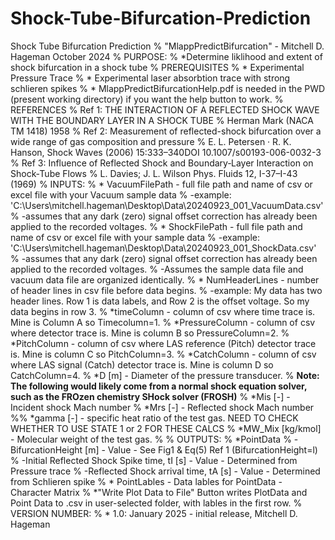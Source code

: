 # Shock-Tube-Bifurcation-Prediction
Shock Tube Bifurcation Prediction
% "MlappPredictBifurcation" - Mitchell D. Hageman October 2024
% PURPOSE:
%   *Determine liklihood and extent of shock bifurcation in a shock tube
% PREREQUISITES
%   * Experimental Pressure Trace
%   * Experimental laser absorbtion trace with strong schlieren spikes
%   * MlappPredictBifurcationHelp.pdf is needed in the PWD (present working directory) if you want the help button to work.
% REFERENCES
% Ref 1: THE INTERACTION OF A REFLECTED SHOCK WAVE WITH THE BOUNDARY LAYER IN A SHOCK TUBE
%       Herman Mark (NACA TM 1418) 1958
% Ref 2: Measurement of reflected-shock bifurcation over a wide range of gas composition and pressure
%       E. L. Petersen · R. K. Hanson, Shock Waves (2006) 15:333–340DOI 10.1007/s00193-006-0032-3
% Ref 3: Influence of Reflected Shock and Boundary‐Layer Interaction on Shock‐Tube Flows
%       L. Davies; J. L. Wilson Phys. Fluids 12, I-37–I-43 (1969)
% INPUTS:
%   * VacuumFilePath - full file path and name of csv or excel file with your Vacuum sample data
%       -example:  'C:\Users\mitchell.hageman\Desktop\Data\20240923_001_VacuumData.csv'
%       -assumes that any dark (zero) signal offset correction has already been applied to the recorded voltages.
%   * ShockFilePath - full file path and name of csv or excel file with your sample data
%       -example:  'C:\Users\mitchell.hageman\Desktop\Data\20240923_001_ShockData.csv'
%       -assumes that any dark (zero) signal offset correction has already been applied to the recorded voltages.
%       -Assumes the sample data file and vacuum data file are organized identically.
%   * NumHeaderLines - number of header lines in csv file before data begins.
%       -example: My data has two header lines.  Row 1 is data labels, and Row 2 is the offset voltage. So my data  begins in row 3.
%   *timeColumn - column of csv where time trace is.  Mine is Column A so Timecolumn=1.
%   *PressureColumn - column of csv where detector trace is.  Mine is column B so PressureColumn=2.
%   *PitchColumn - column of csv where LAS reference (Pitch) detector trace is.  Mine is column C so PitchColumn=3.
%   *CatchColumn - column of csv where LAS signal (Catch) detector trace is.  Mine is column D so CatchColumn=4.
%   *D [m] - Diameter of the pressure transducer.
%   **Note: The following would likely come from a normal shock equation solver, such as the FROzen chemistry SHock solver (FROSH)**
%   *Mis [-] - Incident shock Mach number
%   *Mrs [-] - Reflected shock Mach number
%%   *gamma [-] - specific heat ratio of the test gas.  NEED TO CHECK WHETHER TO USE STATE 1 or 2 FOR THESE CALCS
%   *MW_Mix [kg/kmol] - Molecular weight of the test gas.
%
% OUTPUTS:
%   *PointData
%       -BifurcationHeight [m]                - Value - See Fig1 & Eq(5) Ref 1 (BifurcationHeight=l)
%       -Initial Reflected Shock Spike time, tI [s]   - Value - Determined from Pressure trace
%       -Reflected Shock arrival time, tA [s] - Value - Determined from Schlieren spike
%   * PointLables - Data lables for PointData - Character Matrix
%   *"Write Plot Data to File" Button writes PlotData and Point Data to .csv in user-selected folder, with lables in the first row.
% VERSION NUMBER:
%   * 1.0: January 2025 - initial release, Mitchell D. Hageman
